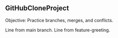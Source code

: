 ## GitHubCloneProject

Objective: Practice branches, merges, and conflicts.

Line from main branch.
Line from feature-greeting.
